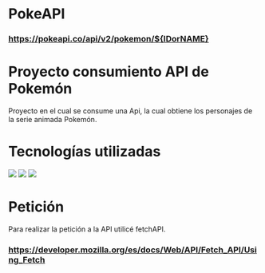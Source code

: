 # PokeAPI 

### https://pokeapi.co/api/v2/pokemon/${IDorNAME}

# Proyecto consumiento API de Pokemón
Proyecto en el cual se consume una Api, la cual obtiene los personajes de la serie animada Pokemón.

# Tecnologías utilizadas

<img src="https://img.shields.io/badge/-Javascript-black?style=plastic&logo=javascript"> <img src="https://img.shields.io/badge/-html-black?style=plastic&logo=html5"> <img src="https://img.shields.io/badge/-css-black?style=plastic&logo=css3">

# Petición

Para realizar la petición a la API utilicé fetchAPI.

### https://developer.mozilla.org/es/docs/Web/API/Fetch_API/Using_Fetch

  
